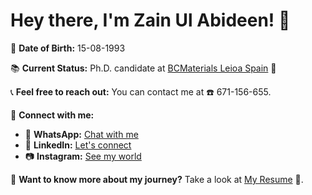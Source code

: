 
# Hey there, I'm Zain Ul Abideen! 👋

📅 **Date of Birth:** 15-08-1993

📚 **Current Status:** Ph.D. candidate at [BCMaterials Leioa Spain](https://www.bcmaterials.net/en/about-us) 📖

📞 **Feel free to reach out:** You can contact me at ☎️ 671-156-655.

📱 **Connect with me:**
- 📱 **WhatsApp:** [Chat with me](https://wa.me/message/Q4NZJ6LKBI67P1) 
- 🔗 **LinkedIn:** [Let's connect](https://www.linkedin.com/in/zain-ul-abideen/) 
- 📷 **Instagram:** [See my world](https://www.instagram.com/zain1976/)

📄 **Want to know more about my journey?** Take a look at [My Resume](https://tinyurl.com/mtxk7wzz) 📂.


